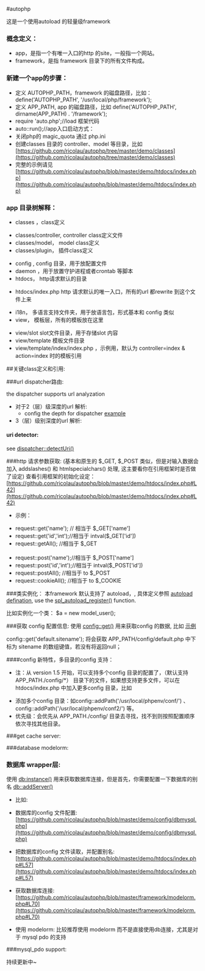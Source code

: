 #autophp

这是一个使用autoload 的轻量级framework


### 概念定义：
 * app，是指一个有唯一入口的http 的site，一般指一个网站。
 * framework，是指 framework 目录下的所有文件构成。


### 新建一个app的步骤：
 * 定义 AUTOPHP_PATH，framework 的磁盘路径，比如：define('AUTOPHP_PATH', '/usr/local/php/framework');
 * 定义 APP_PATH, app 的磁盘路径，比如 define('AUTOPHP_PATH', dirname(APP_PATH) . '/framework');
 * require 'auto.php';//load 框架代码
 * auto::run();//app入口启动方式：
 * 关闭php的 magic_quota 通过 php.ini 
 * 创建classes 目录的 controller、model 等目录，比如 [https://github.com/ricolau/autophp/tree/master/demo/classes](https://github.com/ricolau/autophp/tree/master/demo/classes)
 * 完整的示例请见[https://github.com/ricolau/autophp/blob/master/demo/htdocs/index.php](https://github.com/ricolau/autophp/blob/master/demo/htdocs/index.php)


### app 目录树解释：
 * classes  ，class定义
 - classes/controller,  controller class定义文件
 - classes/model， model class定义
 - classes/plugin， 插件class定义
 * config , config 目录，用于放配置文件
 * daemon ，用于放置守护进程或者crontab 等脚本
 * htdocs， http请求默认的目录
 - htdocs/index.php http 请求默认的唯一入口，所有的url 都rewrite 到这个文件上来
 * i18n， 多语言支持文件夹，用于放语言包，形式基本和 config 类似
 * view， 模板层，所有的模板放在这里
 - view/slot slot文件目录，用于存储slot 内容
 - view/template 模板文件目录
 - view/template/index/index.php  ，示例用，默认为 controller=index & action=index 时的模板引用
 

##关键class定义和引用:

###url dispatcher路由:

the dispatcher supports url analyzation


* 对于2（层）级深度的url 解析:
  - config the depth for dispatcher [example](https://github.com/ricolau/autophp/blob/master/demo/htdocs/index.php#L79)
* 3（层）级别深度的url 解析:

#### uri detector:
 see [dispatcher::detectUri()](https://github.com/ricolau/autophp/blob/master/framework/dispatcher.php#L126)

###http 请求参数获取: 
(基本和原生的 $_GET,  $_POST 类似，但是对输入数据会加入 addslashes() 和  htmlspecialchars() 处理, 这主要看你在引用框架时是否做了设定)
查看引用框架的初始化设定： [https://github.com/ricolau/autophp/blob/master/demo/htdocs/index.php#L42](https://github.com/ricolau/autophp/blob/master/demo/htdocs/index.php#L42)

* 示例：<br />
 - request::get('name'); // 相当于 $_GET['name']<br />
 - request::get('id','int');//相当于 intval($_GET['id'])<br />
 - request::getAll();   //相当于 $_GET<br /><br />
 - request::post('name');//相当于 $_POST['name']<br />
 - request::post('id','int');//相当于 intval($_POST['id'])<br />
 - request::postAll();   //相当于 to $_POST
 - request::cookieAll();   //相当于 to $_COOKIE
 
###类实例化：
本framework 默认支持了 autoload，, 具体定义参照 [autoload defination](https://github.com/ricolau/autophp/blob/master/framework/auto.php#L112), use the [spl_autoload_register()](https://github.com/ricolau/autophp/blob/master/framework/auto.php#L33) function.

比如实例化一个类： $a = new model_user();

###获取 config 配置信息:
使用 [config::get()]() 用来获取config 的数据, 比如 [示例](https://github.com/ricolau/autophp/blob/master/demo/htdocs/index.php#L45)

config::get('default.sitename'); 将会获取 APP_PATH/config/default.php 中下标为 sitename 的数组键值，若没有将返回null；

####config 新特性，多目录的config 支持：
* 注：从 version 1.5 开始，可以支持多个config 目录的配置了，（默认支持 APP_PATH./config/*） 目录下的文件，如果想支持更多文件，可以在htdocs/index.php 中加入更多config 目录，比如  
 - 添加多个config 目录：如config::addPath('/usr/local/phpenv/conf/') 、config::addPath('/usr/local/phpenv/conf2/') 等。
 - 优先级：会优先从 APP_PATH./config/ 目录去寻找，找不到则按照配置顺序依次寻找其他目录。

###get cache server:



###database modelorm:



### 数据库 wrapper层:
使用 [db:instance()](https://github.com/ricolau/autophp/blob/master/framework/db.php#L22) 用来获取数据库连接，但是首先，你需要配置一下数据库的别名 [db::addServer()](https://github.com/ricolau/autophp/blob/master/framework/db.php#L18)

* 比如:
 - 数据库的config 文件配置: [https://github.com/ricolau/autophp/blob/master/demo/config/dbmysql.php](https://github.com/ricolau/autophp/blob/master/demo/config/dbmysql.php)
 - 把数据库的config 文件读取，并配置别名: [https://github.com/ricolau/autophp/blob/master/demo/htdocs/index.php#L57](https://github.com/ricolau/autophp/blob/master/demo/htdocs/index.php#L57)
 - 获取数据库连接:[https://github.com/ricolau/autophp/blob/master/framework/modelorm.php#L70](https://github.com/ricolau/autophp/blob/master/framework/modelorm.php#L70)

 - 使用 modelorm: 比较推荐使用 modelorm 而不是直接使用db连接，尤其是对于 mysql pdo 的支持



###mysql_pdo support:











持续更新中~
